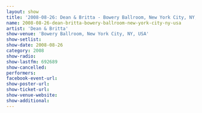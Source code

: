 ```yaml
---
layout: show
title: '2008-08-26: Dean & Britta - Bowery Ballroom, New York City, NY, USA'
name: 2008-08-26-dean-britta-bowery-ballroom-new-york-city-ny-usa
artist: 'Dean & Britta'
show-venue: 'Bowery Ballroom, New York City, NY, USA'
show-setlist: 
show-date: 2008-08-26
category: 2008
show-radio: 
show-lastfm: 692689
show-cancelled: 
performers: 
facebook-event-url: 
show-poster-url: 
show-ticket-url: 
show-venue-website: 
show-additional: 
---
```


